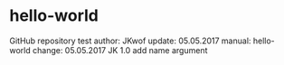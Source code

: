 # hello-world
GitHub repository test
author: JKwof
update: 05.05.2017
manual: hello-world
change: 05.05.2017  JK  1.0  add name argument
